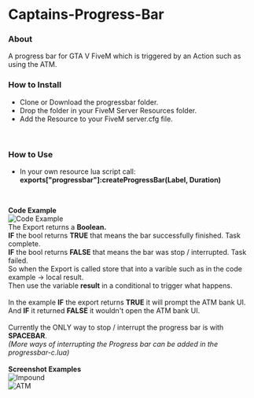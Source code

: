 # Captains-Progress-Bar

### About </br>
A progress bar for GTA V FiveM which is triggered by an Action such as using the ATM.


### How to Install
- Clone or Download the progressbar folder.
- Drop the folder in your FiveM Server Resources folder.
- Add the Resource to your FiveM server.cfg file.
<br/>

### How to Use
- In your own resource lua script call: </br>
**exports["progressbar"]:createProgressBar(Label, Duration)**
</br>

**Code Example** </br>
![Code Example](https://i.imgur.com/biLKfu6.png) </br>
The Export returns a **Boolean.** </br>
**IF** the bool returns **TRUE** that means the bar successfully finished. Task complete. </br>
**IF** the bool returns **FALSE** that means the bar was stop / interrupted. Task failed. </br>
So when the Export is called store that into a varible such as in the code example -> local result. </br>
Then use the variable **result** in a conditional to trigger what happens. </br>
</br>
In the example **IF** the export returns **TRUE** it will prompt the ATM bank UI. </br>
And **IF** it returned **FALSE** it wouldn't open the ATM bank UI. </br>
</br>
Currently the ONLY way to stop / interrupt the progress bar is with **SPACEBAR**. </br>
*(More ways of interrupting the Progress bar can be added in the progressbar-c.lua)* </br>
</br>
**Screenshot Examples** </br>
![Impound](https://i.imgur.com/D9WRgtR.png) </br>
![ATM](https://i.imgur.com/yLvvHHr.png) </br>
